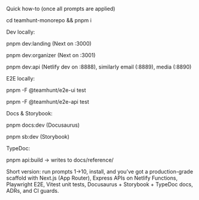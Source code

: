 Quick how-to (once all prompts are applied)

cd teamhunt-monorepo && pnpm i

Dev locally:

pnpm dev:landing (Next on :3000)

pnpm dev:organizer (Next on :3001)

pnpm dev:api (Netlify dev on :8888), similarly email (:8889), media (:8890)

E2E locally:

pnpm -F @teamhunt/e2e-ui test

pnpm -F @teamhunt/e2e-api test

Docs & Storybook:

pnpm docs:dev (Docusaurus)

pnpm sb:dev (Storybook)

TypeDoc:

pnpm api:build → writes to docs/reference/

Short version: run prompts 1→10, install, and you’ve got a production-grade scaffold with Next.js (App Router), Express APIs on Netlify Functions, Playwright E2E, Vitest unit tests, Docusaurus + Storybook + TypeDoc docs, ADRs, and CI guards.